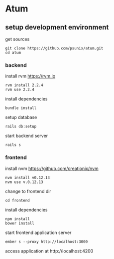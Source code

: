 # Atum

## setup development environment

get sources

```
git clone https://github.com/psunix/atum.git
cd atum
```

### backend

install rvm https://rvm.io

```
rvm install 2.2.4
rvm use 2.2.4
```

install dependencies

```
bundle install
```

setup database

```
rails db:setup
```

start backend server
```
rails s
```

### frontend

install nvm https://github.com/creationix/nvm

```
nvm install v0.12.13
nvm use v.0.12.13
```
change to frontend dir
```
cd frontend
```

install dependencies

```
npm install
bower install
```

start frontend application server
```
ember s --proxy http://localhost:3000
```

access application at http://localhost:4200
